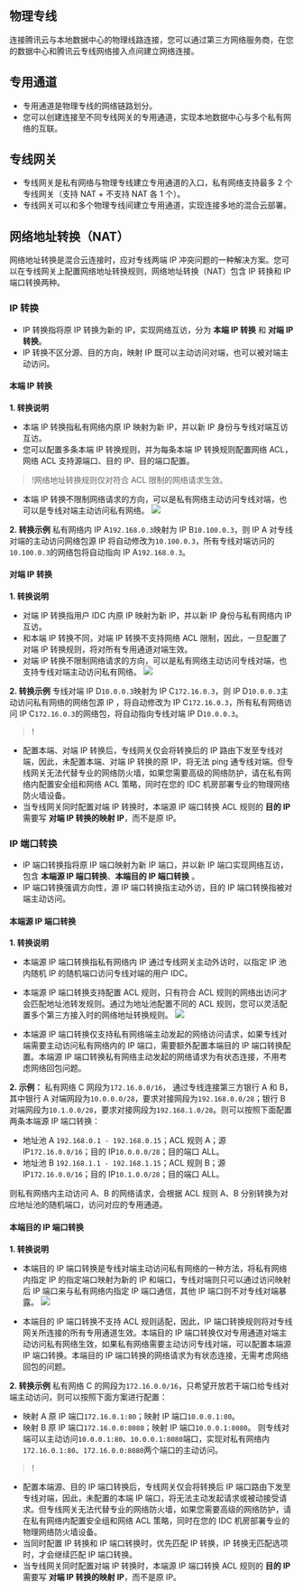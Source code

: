 ## 物理专线
连接腾讯云与本地数据中心的物理线路连接，您可以通过第三方网络服务商，在您的数据中心和腾讯云专线网络接入点间建立网络连接。
## 专用通道
- 专用通道是物理专线的网络链路划分。
- 您可以创建连接至不同专线网关的专用通道，实现本地数据中心与多个私有网络的互联。

## 专线网关
- 专线网关是私有网络与物理专线建立专用通道的入口，私有网络支持最多 2 个专线网关（支持 NAT + 不支持 NAT 各 1 个）。
- 专线网关可以和多个物理专线间建立专用通道，实现连接多地的混合云部署。

## 网络地址转换（NAT）
网络地址转换是混合云连接时，应对专线两端 IP 冲突问题的一种解决方案。您可以在专线网关上配置网络地址转换规则，网络地址转换（NAT）包含 IP 转换和 IP 端口转换两种。
### IP 转换
- IP 转换指将原 IP 转换为新的 IP，实现网络互访，分为 **本端 IP 转换** 和 **对端 IP 转换**。
- IP 转换不区分源、目的方向，映射 IP 既可以主动访问对端，也可以被对端主动访问。

#### 本端 IP 转换
**1. 转换说明**
 - 本端 IP 转换指私有网络内原 IP 映射为新 IP，并以新 IP 身份与专线对端互访互访。
 - 您可以配置多条本端 IP 转换规则，并为每条本端 IP 转换规则配置网络 ACL，网络 ACL 支持源端口、目的 IP、目的端口配置。
>!网络地址转换规则仅对符合 ACL 限制的网络请求生效。
 - 本端 IP 转换不限制网络请求的方向，可以是私有网络主动访问专线对端，也可以是专线对端主动访问私有网络。
![](https://main.qcloudimg.com/raw/77f940ecea61658b36d9e7aeebda3ecb.png)

**2. 转换示例**
私有网络内 IP A`192.168.0.3`映射为 IP B`10.100.0.3`，则 IP A 对专线对端的主动访问网络包源 IP 将自动修改为`10.100.0.3`，所有专线对端访问的`10.100.0.3`的网络包将自动指向 IP A`192.168.0.3`。

#### 对端 IP 转换
**1. 转换说明**
 - 对端 IP 转换指用户 IDC 内原 IP 映射为新 IP，并以新 IP 身份与私有网络内 IP 互访。
 - 和本端 IP 转换不同，对端 IP 转换不支持网络 ACL 限制，因此，一旦配置了对端 IP 转换规则，将对所有专用通道对端生效。
 - 对端 IP 转换不限制网络请求的方向，可以是私有网络主动访问专线对端，也支持专线对端主动访问私有网络。
 ![](https://main.qcloudimg.com/raw/461790e7eff146ac46aabec4ec4ebb31.png)

**2. 转换示例**
专线对端 IP D`10.0.0.3`映射为 IP C`172.16.0.3`，则 IP D`10.0.0.3`主动访问私有网络的网络包源 IP ，将自动修改为 IP C`172.16.0.3`，所有私有网络访问 IP C`172.16.0.3`的网络包，将自动指向专线对端 IP D`10.0.0.3`。

>!
- 配置本端、对端 IP 转换后，专线网关仅会将转换后的 IP 路由下发至专线对端，因此，未配置本端、对端 IP 转换的原 IP，将无法 ping 通专线对端。但专线网关无法代替专业的网络防火墙，如果您需要高级的网络防护，请在私有网络内配置安全组和网络 ACL 策略，同时在您的 IDC 机房部署专业的物理网络防火墙设备。
- 当专线网关同时配置对端 IP 转换时，本端源 IP 端口转换 ACL 规则的 **目的 IP** 需要写 **对端 IP 转换的映射 IP**，而不是原 IP。

### IP 端口转换
- IP 端口转换指将原 IP 端口映射为新 IP 端口，并以新 IP 端口实现网络互访，包含 **本端源 IP 端口转换**、**本端目的 IP 端口转换** 。
- IP 端口转换强调方向性，源 IP 端口转换指主动外访，目的 IP 端口转换指被对端主动访问。

#### 本端源 IP 端口转换
**1. 转换说明**
 - 本端源 IP 端口转换指私有网络内 IP 通过专线网关主动外访时，以指定 IP 池内随机 IP 的随机端口访问专线对端的用户 IDC。
 - 本端源 IP 端口转换支持配置 ACL 规则，只有符合 ACL 规则的网络出访问才会匹配地址池转发规则。通过为地址池配置不同的 ACL 规则，您可以灵活配置多个第三方接入时的网络地址转换规则。
![](https://main.qcloudimg.com/raw/236a2f1417f75ec8c1cbe0d8c2335129.png)

- 本端源 IP 端口转换仅支持私有网络端主动发起的网络访问请求，如果专线对端需要主动访问私有网络内的 IP 端口，需要额外配置本端目的 IP 端口转换配置。本端源 IP 端口转换私有网络主动发起的网络请求为有状态连接，不用考虑网络回包问题。

**2. 示例：**
私有网络 C 网段为`172.16.0.0/16`， 通过专线连接第三方银行 A 和 B，其中银行 A 对端网段为`10.0.0.0/28`，要求对接网段为`192.168.0.0/28`；银行 B 对端网段为`10.1.0.0/28`，要求对接网段为`192.168.1.0/28`。则可以按照下面配置两条本端源 IP 端口转换：
- 地址池 A `192.168.0.1 - 192.168.0.15`；ACL 规则 A；源 IP`172.16.0.0/16`；目的 IP`10.0.0.0/28`；目的端口 ALL。
- 地址池 B `192.168.1.1 - 192.168.1.15`；ACL 规则 B；源 IP`172.16.0.0/16`；目的 IP`10.1.0.0/28`；目的端口 ALL。

则私有网络内主动访问 A、B 的网络请求，会根据 ACL 规则 A、B 分别转换为对应地址池的随机端口，访问对应的专用通道。

#### 本端目的 IP 端口转换
**1. 转换说明**
 - 本端目的 IP 端口转换是专线对端主动访问私有网络的一种方法，将私有网络内指定 IP 的指定端口映射为新的 IP 和端口，专线对端则只可以通过访问映射后 IP 端口来与私有网络内指定 IP 端口通信，其他 IP 端口则不对专线对端暴露。
![](https://main.qcloudimg.com/raw/3c70c23e29e3a74baa9b67270edf3ab3.png)

 - 本端目的 IP 端口转换不支持 ACL 规则适配，因此，IP 端口转换规则将对专线网关所连接的所有专用通道生效。本端目的 IP 端口转换仅对专用通道对端主动访问私有网络生效，如果私有网络需要主动访问专线对端，可以配置本端源 IP 端口转换。本端目的 IP 端口转换的网络请求为有状态连接，无需考虑网络回包的问题。

**2. 转换示例**
私有网络 C 的网段为`172.16.0.0/16`，只希望开放若干端口给专线对端主动访问，则可以按照下面方案进行配置：
- 映射 A  原 IP 端口`172.16.0.1:80`；映射 IP 端口`10.0.0.1:80`。
- 映射 B  原 IP 端口`172.16.0.0:8080`；映射 IP 端口`10.0.0.1:8080`。
则专线对端可以主动访问`10.0.0.1:80`、`10.0.0.1:8080`端口，实现对私有网络内`172.16.0.1:80`、`172.16.0.0:8080`两个端口的主动访问。

>!
-  配置本端源、目的 IP 端口转换后，专线网关仅会将转换后 IP 端口路由下发至专线对端，因此，未配置的本端 IP 端口，将无法主动发起请求或被动接受请求。但专线网关无法代替专业的网络防火墙，如果您需要高级的网络防护，请在私有网络内配置安全组和网络 ACL 策略，同时在您的 IDC 机房部署专业的物理网络防火墙设备。
- 当同时配置 IP 转换和 IP 端口转换时，优先匹配 IP 转换，IP 转换无匹配选项时，才会继续匹配 IP 端口转换。
- 当专线网关同时配置对端 IP 转换时，本端源 IP 端口转换 ACL 规则的 **目的 IP** 需要写 **对端 IP 转换的映射 IP**，而不是原 IP。
